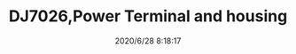 ﻿---
layout: post 
title: DJ7026,Power Terminal and housing
tags: DJ
categories: housing-terminal
overview: DJ7026, Power Terminal and housing
part_number: DJ7026
thumb_img: static/202006/372-thumb-20200628161920.jpg
small_img: static/202006/372-20200628161920.jpg
date: 2020/6/28 8:18:17
---



